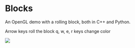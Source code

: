 Blocks
============

An OpenGL demo with a rolling block, both in C++ and Python.

Arrow keys roll the block
q, w, e, r keys change color

![](http://raw.github.com/oberonix/Blocks/master/blocks.gif)
